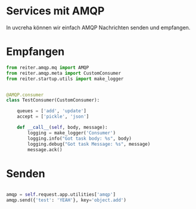 # Services mit AMQP

In uvcreha können wir einfach AMQP Nachrichten senden und empfangen.


# Empfangen

```python
from reiter.amqp.mq import AMQP
from reiter.amqp.meta import CustomConsumer
from reiter.startup.utils import make_logger


@AMQP.consumer
class TestConsumer(CustomConsumer):

    queues = ['add', 'update']
    accept = ['pickle', 'json']

    def __call__(self, body, message):
        logging = make_logger('Consumer')
        logging.info("Got task body: %s", body)
        logging.debug("Got task Message: %s", message)
        message.ack()
```

# Senden

```python

amqp = self.request.app.utilities['amqp']
amqp.send({'test': 'YEAH'}, key='object.add')

```
